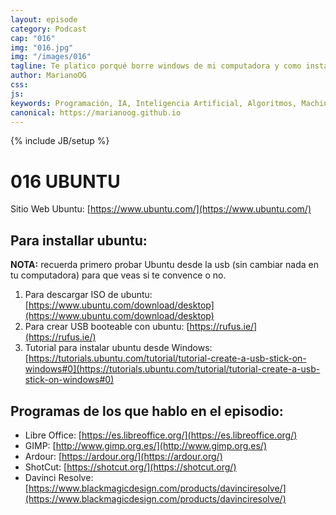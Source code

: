 ```yaml
---
layout: episode
category: Podcast
cap: "016"
img: "016.jpg"
img: "/images/016"
tagline: Te platico porqué borre windows de mi computadora y como instalar un nuevo sistema operativo totalmente gratis, lo bueno, lo malo y algunos programas que puedes usar en él.
author: MarianoOG
css: 
js: 
keywords: Programación, IA, Inteligencia Artificial, Algoritmos, Machine Learning, Ciencia de Datos, Software, marianoog, PodcastAlgoritmos
canonical: https://marianoog.github.io
---
```

{% include JB/setup %}

# 016 UBUNTU

Sitio Web Ubuntu: [https://www.ubuntu.com/](https://www.ubuntu.com/)

## Para installar ubuntu:

**NOTA:** recuerda primero probar Ubuntu desde la usb (sin cambiar nada en tu computadora) para que veas si te convence o no.

1. Para descargar ISO de ubuntu: [https://www.ubuntu.com/download/desktop](https://www.ubuntu.com/download/desktop)
2. Para crear USB booteable con ubuntu: [https://rufus.ie/](https://rufus.ie/)
3. Tutorial para instalar ubuntu desde Windows: [https://tutorials.ubuntu.com/tutorial/tutorial-create-a-usb-stick-on-windows#0](https://tutorials.ubuntu.com/tutorial/tutorial-create-a-usb-stick-on-windows#0)

## Programas de los que hablo en el episodio:

- Libre Office: [https://es.libreoffice.org/](https://es.libreoffice.org/)
- GIMP: [http://www.gimp.org.es/](http://www.gimp.org.es/)
- Ardour: [https://ardour.org/](https://ardour.org/)
- ShotCut: [https://shotcut.org/](https://shotcut.org/)
- Davinci Resolve: [https://www.blackmagicdesign.com/products/davinciresolve/](https://www.blackmagicdesign.com/products/davinciresolve/)
